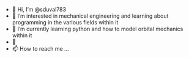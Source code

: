 - 👋 Hi, I’m @sduval783
- 👀 I’m interested in mechanical engineering and learning about programming in the various fields within it
- 🌱 I’m currently learning python and how to model orbital mechanics within it
- 💞️ 
- 📫 How to reach me ...

<!---
sduval783/sduval783 is a ✨ special ✨ repository because its `README.md` (this file) appears on your GitHub profile.
You can click the Preview link to take a look at your changes.
--->
